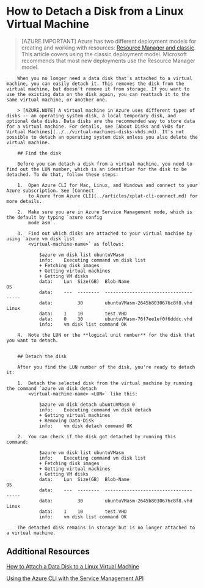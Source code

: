 <properties
	pageTitle="Detach a disk from a Linux VM | Microsoft Azure"
	description="Learn to detach a data disk from an Azure virtual machine created using the classic deployment model."
	services="virtual-machines"
	documentationCenter=""
	authors="dsk-2015"
	manager="timlt"
	editor=""
	tags="azure-service-management"/>

<tags
	ms.service="virtual-machines"
	ms.workload="infrastructure-services"
	ms.tgt_pltfrm="vm-linux"
	ms.devlang="na"
	ms.topic="article"
	ms.date="08/11/2015"
	ms.author="dkshir"/>

# How to Detach a Disk from a Linux Virtual Machine

> [AZURE.IMPORTANT] Azure has two different deployment models for creating and working with resources:  [Resource Manager and classic](../resource-manager-deployment-model.md).  This article covers using the classic deployment model. Microsoft recommends that most new deployments use the Resource Manager model.


<properties writer="kathydav" editor="tysonn" manager="timlt" />
		
		
		When you no longer need a data disk that's attached to a virtual machine, you can easily detach it. This removes the disk from the virtual machine, but doesn't remove it from storage. If you want to use the existing data on the disk again, you can reattach it to the same virtual machine, or another one.  
		
		> [AZURE.NOTE] A virtual machine in Azure uses different types of disks -- an operating system disk, a local temporary disk, and optional data disks. Data disks are the recommended way to store data for a virtual machine. For details, see [About Disks and VHDs for Virtual Machines](../../virtual-machines-disks-vhds.md). It's not possible to detach an operating system disk unless you also delete the virtual machine.
		
		## Find the disk
		
		Before you can detach a disk from a virtual machine, you need to find out the LUN number, which is an identifier for the disk to be detached. To do that, follow these steps:
		
		1. 	Open Azure CLI for Mac, Linux, and Windows and connect to your Azure subscription. See [Connect
		    to Azure from Azure CLI](../articles/xplat-cli-connect.md) for more details.
		
		2.  Make sure you are in Azure Service Management mode, which is the default by typing `azure config
		 	mode asm`.
		
		3. 	Find out which disks are attached to your virtual machine by using `azure vm disk list
			<virtual-machine-name>` as follows:
		
				$azure vm disk list ubuntuVMasm
				info:    Executing command vm disk list
				+ Fetching disk images
				+ Getting virtual machines
				+ Getting VM disks
				data:    Lun  Size(GB)  Blob-Name                         OS
				data:    ---  --------  --------------------------------  -----
				data:         30        ubuntuVMasm-2645b8030676c8f8.vhd  Linux
				data:    1    10        test.VHD
				data:    0    30        ubuntuVMasm-76f7ee1ef0f6dddc.vhd
				info:    vm disk list command OK
		
		4. 	Note the LUN or the **logical unit number** for the disk that you want to detach.
		
		
		## Detach the disk
		
		After you find the LUN number of the disk, you're ready to detach it:
		
		1. 	Detach the selected disk from the virtual machine by running the command `azure vm disk detach
		 	<virtual-machine-name> <LUN>` like this:
		
				$azure vm disk detach ubuntuVMasm 0
				info:    Executing command vm disk detach
				+ Getting virtual machines
				+ Removing Data-Disk
				info:    vm disk detach command OK
		
		2. 	You can check if the disk got detached by running this command:
		
				$azure vm disk list ubuntuVMasm
				info:    Executing command vm disk list
				+ Fetching disk images
				+ Getting virtual machines
				+ Getting VM disks
				data:    Lun  Size(GB)  Blob-Name                         OS
				data:    ---  --------  --------------------------------  -----
				data:         30        ubuntuVMasm-2645b8030676c8f8.vhd  Linux
				data:    1    10        test.VHD
				info:    vm disk list command OK
		
		The detached disk remains in storage but is no longer attached to a virtual machine.
		

## Additional Resources

[How to Attach a Data Disk to a Linux Virtual Machine](virtual-machines-linux-how-to-attach-disk.md)

[Using the Azure CLI with the Service Management API](virtual-machines-command-line-tools.md)
